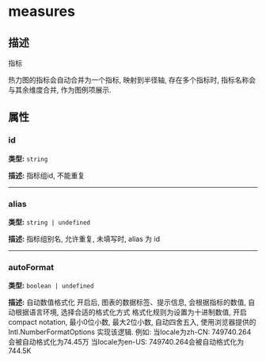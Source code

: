 # measures
## 描述
指标

热力图的指标会自动合并为一个指标, 映射到半径轴, 存在多个指标时, 指标名称会与其余维度合并, 作为图例项展示.


## 属性

### id

**类型:** `string`

**描述:**
指标组id, 不能重复

---

### alias

**类型:** `string | undefined`

**描述:**
指标组别名, 允许重复, 未填写时, alias 为 id

---

### autoFormat

**类型:** `boolean | undefined`

**描述:**
自动数值格式化
开启后, 图表的数据标签、提示信息, 会根据指标的数值, 自动根据语言环境, 选择合适的格式化方式
格式化规则为设置为十进制数值, 开启compact notation, 最小0位小数, 最大2位小数, 自动四舍五入, 使用浏览器提供的 Intl.NumberFormatOptions 实现该逻辑.
例如:
当locale为zh-CN: 749740.264会被自动格式化为74.45万
当locale为en-US: 749740.264会被自动格式化为744.5K